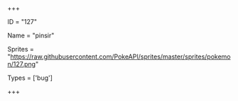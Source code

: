 




+++

ID = "127"

Name = "pinsir"

Sprites = "https://raw.githubusercontent.com/PokeAPI/sprites/master/sprites/pokemon/127.png"

Types = ['bug']

+++


